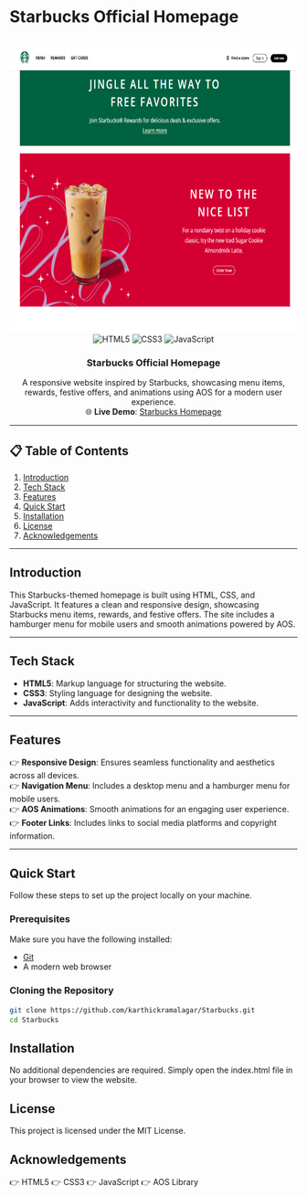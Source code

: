 # Starbucks Official Homepage

<div align="center">
  <br />
  <img src="imgs/screen.png" alt="Project Banner" width="1200" height="500">
  <br />

  <div>
    <img src="https://img.shields.io/badge/-HTML5-black?style=for-the-badge&logoColor=white&logo=html5&color=E34F26" alt="HTML5" />
    <img src="https://img.shields.io/badge/-CSS3-black?style=for-the-badge&logoColor=white&logo=css3&color=1572B6" alt="CSS3" />
    <img src="https://img.shields.io/badge/-JavaScript-black?style=for-the-badge&logoColor=white&logo=javascript&color=F7DF1E" alt="JavaScript" />
  </div>

  <h3 align="center">Starbucks Official Homepage</h3>

  <div align="center">
    A responsive website inspired by Starbucks, showcasing menu items, rewards, festive offers, and animations using AOS for a modern user experience.
  </div>

  <div align="center">
    🌐 <strong>Live Demo</strong>: <a href="https://KarthickRamAlagar.github.io/Starbucks/">Starbucks Homepage</a>
  </div>
</div>

---

## 📋 Table of Contents

1. [Introduction](#introduction)  
2. [Tech Stack](#tech-stack)  
3. [Features](#features)  
4. [Quick Start](#quick-start)  
5. [Installation](#installation)  
6. [License](#license)  
7. [Acknowledgements](#acknowledgements)  

---

## Introduction

This Starbucks-themed homepage is built using HTML, CSS, and JavaScript. It features a clean and responsive design, showcasing Starbucks menu items, rewards, and festive offers. The site includes a hamburger menu for mobile users and smooth animations powered by AOS.

---

## Tech Stack

- **HTML5**: Markup language for structuring the website.  
- **CSS3**: Styling language for designing the website.  
- **JavaScript**: Adds interactivity and functionality to the website.  

---

## Features

👉 **Responsive Design**: Ensures seamless functionality and aesthetics across all devices.  
👉 **Navigation Menu**: Includes a desktop menu and a hamburger menu for mobile users.  
👉 **AOS Animations**: Smooth animations for an engaging user experience.  
👉 **Footer Links**: Includes links to social media platforms and copyright information.  

---

## Quick Start

Follow these steps to set up the project locally on your machine.

### Prerequisites

Make sure you have the following installed:

- [Git](https://git-scm.com/)
- A modern web browser

### Cloning the Repository

```bash
git clone https://github.com/karthickramalagar/Starbucks.git
cd Starbucks
```
## Installation
No additional dependencies are required. Simply open the index.html file in your browser to view the website.
## License
This project is licensed under the MIT License.

## Acknowledgements
👉 HTML5
👉 CSS3
👉 JavaScript
👉 AOS Library

